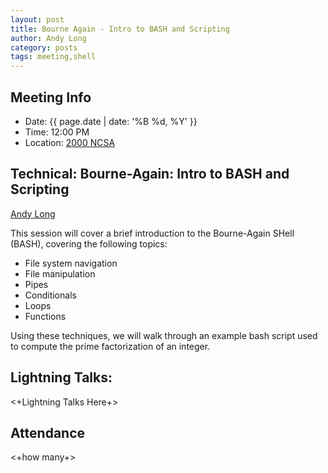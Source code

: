 ```yaml
---
layout: post
title: Bourne Again - Intro to BASH and Scripting
author: Andy Long
category: posts
tags: meeting,shell
---
```


## Meeting Info
* Date: {{ page.date | date: '%B %d, %Y' }}
* Time: 12:00 PM
* Location: [2000 NCSA][ncsa_map]

## Technical: Bourne-Again: Intro to BASH and Scripting
[Andy Long][andy]

This session will cover a brief introduction to the Bourne-Again SHell (BASH), covering the following topics:
* File system navigation
* File manipulation
* Pipes
* Conditionals
* Loops
* Functions
 
Using these techniques, we will walk through an example bash script used to compute the prime factorization of an integer.

## Lightning Talks:

<+Lightning Talks Here+>

## Attendance

<+how many+>


[ncsa_map]: http://illinois.edu/map/view?skinId=0&ACTION=MAP&buildingId=564
[andy]: {{site.url}}/_people/Andy_Long.html
